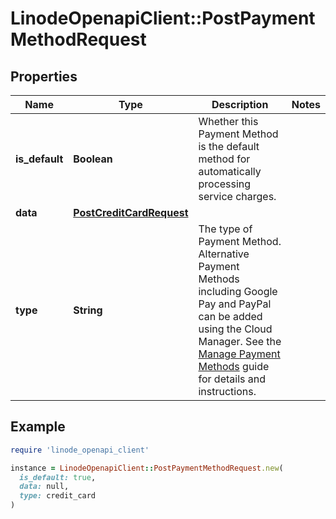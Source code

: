 # LinodeOpenapiClient::PostPaymentMethodRequest

## Properties

| Name | Type | Description | Notes |
| ---- | ---- | ----------- | ----- |
| **is_default** | **Boolean** | Whether this Payment Method is the default method for automatically processing service charges. |  |
| **data** | [**PostCreditCardRequest**](PostCreditCardRequest.md) |  |  |
| **type** | **String** | The type of Payment Method.  Alternative Payment Methods including Google Pay and PayPal can be added using the Cloud Manager. See the [Manage Payment Methods](https://www.linode.com/docs/products/platform/billing/guides/payment-methods/) guide for details and instructions. |  |

## Example

```ruby
require 'linode_openapi_client'

instance = LinodeOpenapiClient::PostPaymentMethodRequest.new(
  is_default: true,
  data: null,
  type: credit_card
)
```

